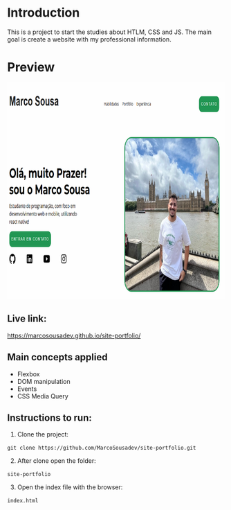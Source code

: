 # Introduction

This is a project to start the studies about HTLM, CSS and JS.
The main goal is create a website with my professional information.

# Preview

<img src= "https://github.com/MarcoSousadev/site-portfolio/blob/master/preview.png" height="500"/>

## Live link:

https://marcosousadev.github.io/site-portfolio/

## Main concepts applied

- Flexbox
- DOM manipulation
- Events
- CSS Media Query

## Instructions to run:

1. Clone the project:

```
git clone https://github.com/MarcoSousadev/site-portfolio.git
```

2. After clone open the folder:

```
site-portfolio
```

3. Open the index file with the browser:

```
index.html
```